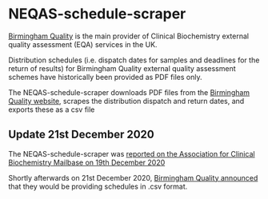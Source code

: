 # NEQAS-schedule-scraper
[Birmingham Quality](https://birminghamquality.org.uk/) is the main provider of Clinical Biochemistry external quality assessment (EQA) services in the UK.

Distribution schedules (i.e. dispatch dates for samples and deadlines for the return of results) for Birmingham Quality external quality assessment schemes have historically been provided as PDF files only.

The NEQAS-schedule-scraper downloads PDF files from the [Birmingham Quality website](https://birminghamquality.org.uk/schedules/), scrapes the distribution dispatch and return dates, and exports these as a csv file

## Update 21st December 2020
The NEQAS-schedule-scraper was [reported on the Association for Clinical Biochemistry Mailbase on 19th December 2020](https://www.jiscmail.ac.uk/cgi-bin/wa-jisc.exe?A2=ind2012&L=ACB-CLIN-CHEM-GEN&O=D&P=46519)

Shortly afterwards on 21st December 2020, [Birmingham Quality announced](https://www.jiscmail.ac.uk/cgi-bin/wa-jisc.exe?A2=ind2012&L=ACB-CLIN-CHEM-GEN&O=D&P=52983) that they would be providing schedules in .csv format.
